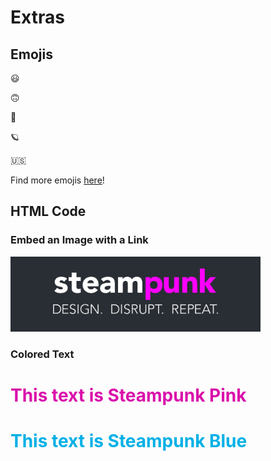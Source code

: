 # Extras

## Emojis

:smiley: 

:upside_down_face:

:cowboy_hat_face:

:ringed_planet:

:us:

Find more emojis [here](https://github.com/ikatyang/emoji-cheat-sheet#smileys--emotion)!

## HTML Code 

### Embed an Image with a Link

<a href="https://www.steampunk.com/">
<img src="https://github.com/SteampunkFoundry/images/raw/master/steampunk_banner-white_pink_on_grey.jfif" alt="steampunk.com" width="400" height="120">
</a>

### Colored Text

<h1 style="color:#DA10AB;">This text is Steampunk Pink</h1>

<h1 style="color:#00B0E6;">This text is Steampunk Blue</h1>
